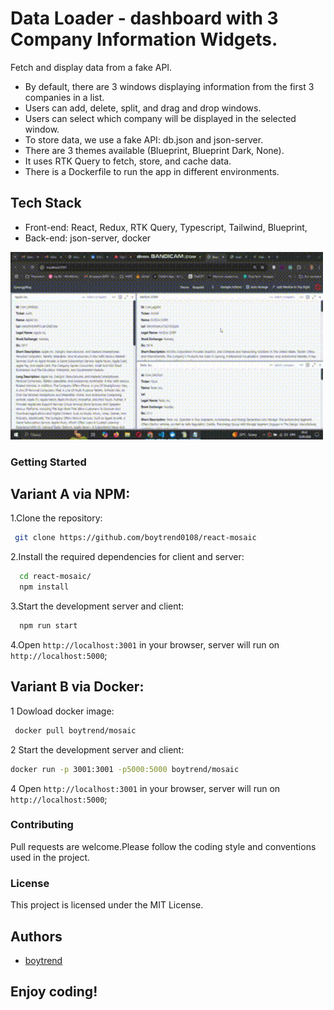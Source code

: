 # Data Loader - dashboard with 3 Company Information Widgets.

Fetch and display data from a fake API.

- By default, there are 3 windows displaying information from the first 3 companies in a list.
- Users can add, delete, split, and drag and drop windows.
- Users can select which company will be displayed in the selected window.
- To store data, we use a fake API: db.json and json-server.
- There are 3 themes available (Blueprint, Blueprint Dark, None).
- It uses RTK Query to fetch, store, and cache data.
- There is a Dockerfile to run the app in different environments.

## Tech Stack

- Front-end: React, Redux, RTK Query, Typescript, Tailwind, Blueprint,
- Back-end: json-server, docker

<img src="https://github.com/boytrend0108/react-mosaic/blob/master/public/images/sinergy.gif" alt="App Screenshot" width="500" height="300">

### Getting Started

## Variant A via NPM:

1.Clone the repository:

```bash
 git clone https://github.com/boytrend0108/react-mosaic
```

2.Install the required dependencies for client and server:

```bash
  cd react-mosaic/
  npm install
```

3.Start the development server and client:

```bash
  npm run start
```

4.Open `http://localhost:3001` in your browser, server will run on `http://localhost:5000`;

## Variant B via Docker:

1 Dowload docker image:

```bash
 docker pull boytrend/mosaic
```

2 Start the development server and client:

```bash
docker run -p 3001:3001 -p5000:5000 boytrend/mosaic
```

4 Open `http://localhost:3001` in your browser, server will run on `http://localhost:5000`;

### Contributing

Pull requests are welcome.Please follow the coding style and conventions used in the project.

### License

This project is licensed under the MIT License.

## Authors

- [boytrend](https://github.com/boytrend0108)

## Enjoy coding!
